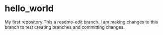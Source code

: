 # hello_world
My first repository
This a readme-edit branch. I am making changes to this branch to test creating branches and committing changes.
